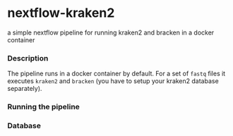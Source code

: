 # nextflow-kraken2
a simple nextflow pipeline for running kraken2 and bracken in a docker container

### Description
The pipeline runs in a docker container by default. 
For a set of `fastq` files it executes `kraken2` and `bracken` (you have to setup your kraken2 database separately).

### Running the pipeline


### Database